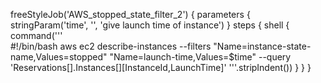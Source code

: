 freeStyleJob('AWS_stopped_state_filter_2') {
   parameters {
stringParam('time', '', 'give launch time of instance')
}
    steps {
  shell {
command('''\
#!/bin/bash
aws ec2 describe-instances --filters "Name=instance-state-name,Values=stopped" "Name=launch-time,Values=$time" --query 'Reservations[].Instances[][InstanceId,LaunchTime]'
'''.stripIndent()) 
}
  }
}
